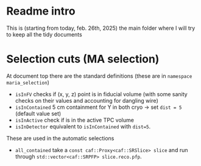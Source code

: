 # Readme intro

This is (starting from today, feb. 26th, 2025) the main folder where I will try to keep all the tidy documents 

# Selection cuts (MA selection)

At document top there are the standard definitions (these are in `namespace maria_selection`)

 - `isInFV` checks if (x, y, z) point is in fiducial volume (with some sanity checks on their values and accounting for dangling wire)
 - `isInContained` 5 cm containment for Y in both cryo $\to$ set `dist = 5` (default value set)
 - `isInActive` check if is in the active TPC volume
 - `isInDetector` equivalent to `isInContained` with `dist=5`.

These are used in the automatic selections

 - `all_contained` take a `const caf::Proxy<caf::SRSlice> slice` and run through `std::vector<caf::SRPFP> slice.reco.pfp`. 